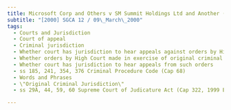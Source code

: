 ```yaml
---
title: Microsoft Corp and Others v SM Summit Holdings Ltd and Another (No 2) 
subtitle: "[2000] SGCA 12 / 09\_March\_2000"
tags:
  - Courts and Jurisdiction
  - Court of appeal
  - Criminal jurisdiction
  - Whether court has jurisdiction to hear appeals against orders by High Court in exercise of revisionary jurisdiction
  - Whether orders by High Court made in exercise of original criminal jurisdiction
  - Whether court has jurisdiction to hear appeals from such orders
  - ss 185, 241, 354, 376 Criminal Procedure Code (Cap 68)
  - Words and Phrases
  - \"Original Criminal Jurisdiction\"
  - ss 29A, 44, 59, 60 Supreme Court of Judicature Act (Cap 322, 1999 Ed)

---
```


